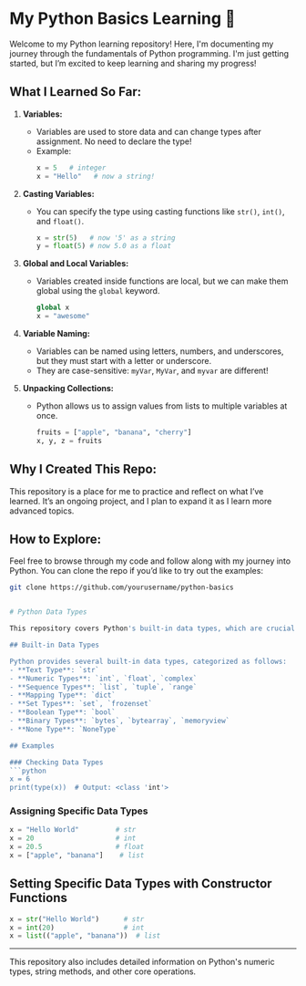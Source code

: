 # My Python Basics Learning 🐍

Welcome to my Python learning repository! Here, I'm documenting my journey through the fundamentals of Python programming. I'm just getting started, but I’m excited to keep learning and sharing my progress!

## What I Learned So Far:

1. **Variables:**
   - Variables are used to store data and can change types after assignment. No need to declare the type!
   - Example:
     ```python
     x = 5   # integer
     x = "Hello"   # now a string!
     ```

2. **Casting Variables:**
   - You can specify the type using casting functions like `str()`, `int()`, and `float()`.
     ```python
     x = str(5)   # now '5' as a string
     y = float(5) # now 5.0 as a float
     ```

3. **Global and Local Variables:**
   - Variables created inside functions are local, but we can make them global using the `global` keyword.
     ```python
     global x
     x = "awesome"
     ```

4. **Variable Naming:**
   - Variables can be named using letters, numbers, and underscores, but they must start with a letter or underscore.
   - They are case-sensitive: `myVar`, `MyVar`, and `myvar` are different!

5. **Unpacking Collections:**
   - Python allows us to assign values from lists to multiple variables at once.
     ```python
     fruits = ["apple", "banana", "cherry"]
     x, y, z = fruits
     ```

## Why I Created This Repo:
This repository is a place for me to practice and reflect on what I’ve learned. It’s an ongoing project, and I plan to expand it as I learn more advanced topics.

## How to Explore:
Feel free to browse through my code and follow along with my journey into Python. You can clone the repo if you’d like to try out the examples:
```bash
git clone https://github.com/yourusername/python-basics


# Python Data Types

This repository covers Python's built-in data types, which are crucial for understanding how variables store and manipulate data in Python.

## Built-in Data Types

Python provides several built-in data types, categorized as follows:
- **Text Type**: `str`
- **Numeric Types**: `int`, `float`, `complex`
- **Sequence Types**: `list`, `tuple`, `range`
- **Mapping Type**: `dict`
- **Set Types**: `set`, `frozenset`
- **Boolean Type**: `bool`
- **Binary Types**: `bytes`, `bytearray`, `memoryview`
- **None Type**: `NoneType`

## Examples

### Checking Data Types
```python
x = 6
print(type(x))  # Output: <class 'int'>
```

### Assigning Specific Data Types
```python
x = "Hello World"         # str
x = 20                    # int
x = 20.5                  # float
x = ["apple", "banana"]    # list
```

## Setting Specific Data Types with Constructor Functions
```python
x = str("Hello World")      # str
x = int(20)                 # int
x = list(("apple", "banana"))  # list
```

---

This repository also includes detailed information on Python's numeric types, string methods, and other core operations.

